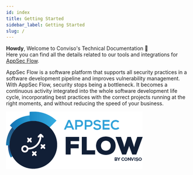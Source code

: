 ```yaml
---
id: index
title: Getting Started
sidebar_label: Getting Started
slug: /
---
```


**Howdy**, Welcome to Conviso's Technical Documentation 🤖  
Here you can find all the details related to our tools and integrations for [AppSec Flow](https://appsecflow.com).

>
AppSec Flow is a software platform that supports all security practices in a software development pipeline and improves vulnerability management. With AppSec Flow, security stops being a bottleneck. It becomes a continuous activity integrated into the whole software development life cycle, incorporating best practices with the correct projects running at the right moments, and without reducing the speed of your business.


![alt text](../static/img/AppSec-flow-logo.png 'Logo AppSec Flow')
